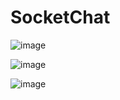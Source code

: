 # SocketChat

![image](https://user-images.githubusercontent.com/77494506/216381161-d32de173-1daa-4a24-8d23-78cd353c95b5.png)

![image](https://user-images.githubusercontent.com/77494506/216381220-604bf334-04b1-4c55-89a8-a0e496e4ee90.png)

![image](https://user-images.githubusercontent.com/77494506/216381043-cad9a3c4-9951-4849-8d45-2cf70638a6a2.png)
